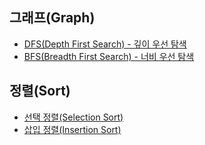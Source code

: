 
## 그래프(Graph)
* [DFS(Depth First Search) - 깊이 우선 탐색](https://github.com/beansbin/Python-Programming-Team-Notes/blob/master/Graph/DFS(Depth_First_Search).py)
* [BFS(Breadth First Search) - 너비 우선 탐색](https://github.com/beansbin/Python-Programming-Team-Notes/commit/56adaeb1d6fce7d8689e1e1c63ee349dd78a1d09)

## 정렬(Sort)
* [선택 정렬(Selection Sort)](https://github.com/beansbin/Python-Programming-Team-Notes/commit/0594cbc55fccec489f97d6d66900f77854e31cfd)
* [삽입 정렬(Insertion Sort)](https://github.com/beansbin/Python-Programming-Team-Notes/blob/master/Sort/Insertion_Sort.py)

